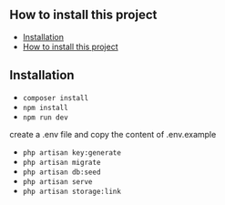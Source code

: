 
## How to install this project

- [Installation](#installation)
- [How to install this project](#how-to-install-this-project)

## Installation
- ``composer install``
-  ``npm install``
-  ``npm run dev``

create a .env file and copy the content of .env.example
-  ``php artisan key:generate``
-  ``php artisan migrate``
- ``php artisan db:seed``
- ``php artisan serve``
- ``php artisan storage:link``
